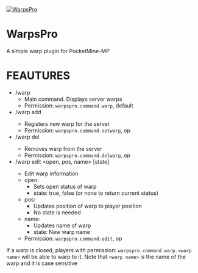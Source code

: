 
[![WarpsPro](https://i.imgur.com/K3jomxC.jpg)](https://github.com/nikoskon2003/WarpsPro/)
# WarpsPro
A simple warp plugin for PocketMine-MP

# FEAUTURES
  - /warp
	* Main command. Displays server warps
	* Permission: `warpspro.command.warp`, default
  - /warp add <warp name>
	* Registers new warp for the server
	* Permission: `warpspro.command.setwarp`, op
  - /warp del <warp name>
	* Removes warp from the server
	* Permission: `warpspro.command.delwarp`, op
  - /warp edit <warp name> <open, pos, name> \[state\]
	* Edit warp information
	* open: 
	  * Sets open status of warp
	  * state: true, false (or none to return current status)
	* pos:
	  * Updates position of warp to player position
	  * No state is needed
	* name:
	  * Updates name of warp
	  * state: New warp name
    * Permission: `warpspro.command.edit`, op
	
If a warp is closed, players with permission: `warpspro.command.warp.<warp name>` will be able to warp to it. 
Note that `<warp name>` is the name of the warp and it is case sensitive